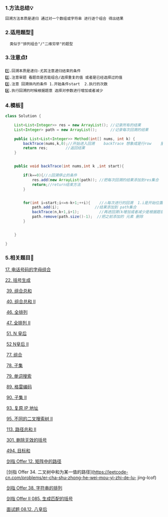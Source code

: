 
### 	1.方法总结💡

```tex
回溯方法本质是递归 通过对一个数组或字符串 进行逐个组合 得出结果
```

### 	2.适用题型🎯

```
  类似于"排列组合"/"二维穷举"的题型
```

### 	3.注意点❗

```
1️⃣.回溯本质是递归-尤其注意递归结束的条件
2️⃣.注意审题 看题目是否能组合/选择重复的值 或者是已经选择过的值
3️⃣.注意 回溯体内的条件 1.开始条件start  2.执行的次数
4️⃣.执行回溯的时候根据题意 选择对参数进行增加或者减少
```

### 	4.模板🔑

```java
class Solution {

    List<List<Integer>> res = new ArrayList(); //记录所有的结果
    List<Integer> path = new ArrayList();	   //记录每次回溯的结果

    public List<List<Integer>> Method(int[] nums, int k) {
        backTrace(nums,k,0);//开始进入回溯    backTrace 想象成是行row    里面的for循环是 列 col
        return res;		   //返回结果
    }


    public void backTrace(int nums,int k ,int start){

        if(k==0){//⚠回溯停止的条件
            res.add(new ArrayList(path)); //把每次回溯的结果添加到res集合
            return;//return结束方法
        }


        for(int i=start;i<=n-k+1;++i){    //⚠每次进行的回溯  1.i是开始位置  2,回溯长度  3.自增
            path.add(i);				//结果添加到 path集合
            backTrace(n,k+1,i+1);         //再进回溯(k增加或者减少是根据题目来 i加或者减根据能否取到自身)
            path.remove(path.size()-1);  //把之前添加的 元素 删除
        }


    }

}
```

### 5.相关题目📝

[	17. 电话号码的字母组合](https://leetcode-cn.com/problems/letter-combinations-of-a-phone-number)

[	22. 括号生成](https://leetcode-cn.com/problems/generate-parentheses)

​	[39. 组合总和](https://leetcode-cn.com/problems/combination-sum)

​	[40. 组合总和 II](https://leetcode-cn.com/problems/combination-sum-ii)

​	[46. 全排列](https://leetcode-cn.com/problems/permutations)

​	[47. 全排列 II](https://leetcode-cn.com/problems/permutations-ii)

​	[51. N 皇后](https://leetcode-cn.com/problems/n-queens)

​	[52 N皇后 II](https://leetcode-cn.com/problems/n-queens-ii)

​	[77. 组合](https://leetcode-cn.com/problems/combinations)

​	[78. 子集](https://leetcode-cn.com/problems/subsets)

​	[79. 单词搜索](https://leetcode-cn.com/problems/word-search)

​	[89. 格雷编码](https://leetcode-cn.com/problems/gray-code)

​	[90. 子集 II](https://leetcode-cn.com/problems/subsets-ii)

​	[93. 复原 IP 地址](https://leetcode-cn.com/problems/restore-ip-addresses)

​	[95. 不同的二叉搜索树 II](https://leetcode-cn.com/problems/unique-binary-search-trees-ii)

​	[113. 路径总和 II](https://leetcode-cn.com/problems/path-sum-ii)

​	[301. 删除无效的括号](https://leetcode-cn.com/problems/remove-invalid-parentheses)

​	[494. 目标和](https://leetcode-cn.com/problems/target-sum)

​	[剑指 Offer 12. 矩阵中的路径](https://leetcode-cn.com/problems/ju-zhen-zhong-de-lu-jing-lcof)

​	[剑指 Offer 34. 二叉树中和为某一值的路径](https://leetcode-cn.com/problems/er-cha-shu-zhong-he-wei-mou-yi-zhi-de-lu-	jing-lcof)

​	[剑指 Offer 38. 字符串的排列](https://leetcode-cn.com/problems/zi-fu-chuan-de-pai-lie-lcof)

​	[剑指 Offer II 085. 生成匹配的括号](https://leetcode-cn.com/problems/IDBivT)

​	[面试题 08.12. 八皇后](https://leetcode-cn.com/problems/eight-queens-lcci)
